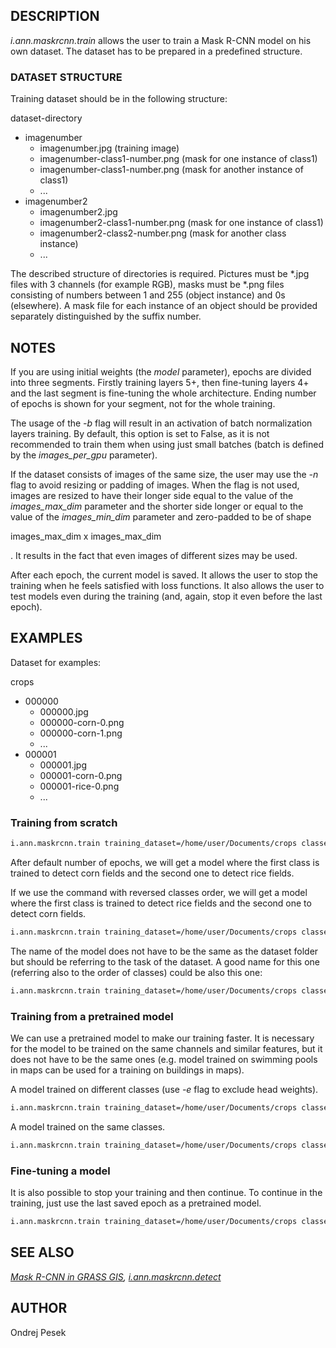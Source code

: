 ## DESCRIPTION

*i.ann.maskrcnn.train* allows the user to train a Mask R-CNN model on
his own dataset. The dataset has to be prepared in a predefined
structure.

### DATASET STRUCTURE

Training dataset should be in the following structure:

dataset-directory

  - imagenumber
      - imagenumber.jpg (training image)
      - imagenumber-class1-number.png (mask for one instance of class1)
      - imagenumber-class1-number.png (mask for another instance of
        class1)
      - ...
  - imagenumber2
      - imagenumber2.jpg
      - imagenumber2-class1-number.png (mask for one instance of class1)
      - imagenumber2-class2-number.png (mask for another class instance)
      - ...

The described structure of directories is required. Pictures must be
\*.jpg files with 3 channels (for example RGB), masks must be \*.png
files consisting of numbers between 1 and 255 (object instance) and 0s
(elsewhere). A mask file for each instance of an object should be
provided separately distinguished by the suffix number.

## NOTES

If you are using initial weights (the *model* parameter), epochs are
divided into three segments. Firstly training layers 5+, then
fine-tuning layers 4+ and the last segment is fine-tuning the whole
architecture. Ending number of epochs is shown for your segment, not for
the whole training.

The usage of the *-b* flag will result in an activation of batch
normalization layers training. By default, this option is set to False,
as it is not recommended to train them when using just small batches
(batch is defined by the *images\_per\_gpu* parameter).

If the dataset consists of images of the same size, the user may use the
*-n* flag to avoid resizing or padding of images. When the flag is not
used, images are resized to have their longer side equal to the value of
the *images\_max\_dim* parameter and the shorter side longer or equal to
the value of the *images\_min\_dim* parameter and zero-padded to be of
shape

images\_max\_dim x images\_max\_dim

. It results in the fact that even images of different sizes may be
used.

After each epoch, the current model is saved. It allows the user to stop
the training when he feels satisfied with loss functions. It also allows
the user to test models even during the training (and, again, stop it
even before the last epoch).

## EXAMPLES

Dataset for examples:

crops

  - 000000
      - 000000.jpg
      - 000000-corn-0.png
      - 000000-corn-1.png
      - ...
  - 000001
      - 000001.jpg
      - 000001-corn-0.png
      - 000001-rice-0.png
      - ...

### Training from scratch

```sh
i.ann.maskrcnn.train training_dataset=/home/user/Documents/crops classes=corn,rice logs=/home/user/Documents/logs name=crops
```

After default number of epochs, we will get a model where the first
class is trained to detect corn fields and the second one to detect rice
fields.

If we use the command with reversed classes order, we will get a model
where the first class is trained to detect rice fields and the second
one to detect corn fields.

```sh
i.ann.maskrcnn.train training_dataset=/home/user/Documents/crops classes=rice,corn logs=/home/user/Documents/logs name=crops
```

The name of the model does not have to be the same as the dataset folder
but should be referring to the task of the dataset. A good name for this
one (referring also to the order of classes) could be also this one:

```sh
i.ann.maskrcnn.train training_dataset=/home/user/Documents/crops classes=rice,corn logs=/home/user/Documents/logs name=rice_corn
```

### Training from a pretrained model

We can use a pretrained model to make our training faster. It is
necessary for the model to be trained on the same channels and similar
features, but it does not have to be the same ones (e.g. model trained
on swimming pools in maps can be used for a training on buildings in
maps).

A model trained on different classes (use *-e* flag to exclude head
weights).

```sh
i.ann.maskrcnn.train training_dataset=/home/user/Documents/crops classes=corn,rice logs=/home/user/Documents/logs name=crops model=/home/user/Documents/models/buildings.h5 -e
```

A model trained on the same classes.

```sh
i.ann.maskrcnn.train training_dataset=/home/user/Documents/crops classes=corn,rice logs=/home/user/Documents/logs name=crops model=/home/user/Documents/models/corn_rice.h5
```

### Fine-tuning a model

It is also possible to stop your training and then continue. To continue
in the training, just use the last saved epoch as a pretrained model.

```sh
i.ann.maskrcnn.train training_dataset=/home/user/Documents/crops classes=corn,rice logs=/home/user/Documents/logs name=crops model=/home/user/Documents/models/mask_rcnn_crops_0005.h5
```

## SEE ALSO

*[Mask R-CNN in GRASS GIS](i.ann.maskrcnn.md),
[i.ann.maskrcnn.detect](i.ann.maskrcnn.detect.md)*

## AUTHOR

Ondrej Pesek
